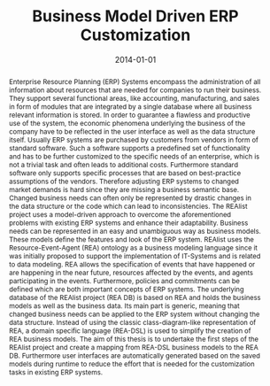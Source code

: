 ---
abstract: Enterprise Resource Planning (ERP) Systems encompass the administration
  of all information about resources that are needed for companies to run their business.
  They support several functional areas, like accounting, manufacturing, and sales
  in form of modules that are integrated by a single database where all business relevant
  information is stored. In order to guarantee a flawless and productive use of the
  system, the economic phenomena underlying the business of the company have to be
  reflected in the user interface as well as the data structure itself. Usually ERP
  systems are purchased by customers from vendors in form of standard software. Such
  a software supports a predefined set of functionality and has to be further customized
  to the specific needs of an enterprise, which is not a trivial task and often leads
  to additional costs. Furthermore standard software only supports specific processes
  that are based on best-practice assumptions of the vendors. Therefore adjusting
  ERP systems to changed market demands is hard since they are missing a business
  semantic base. Changed business needs can often only be represented by drastic changes
  in the data structure or the code which can lead to inconsistencies.  The REAlist
  project uses a model-driven approach to overcome the aforementioned problems with
  existing ERP systems and enhance their adaptability. Business needs can be represented
  in an easy and unambiguous way as business models. These models define the features
  and look of the ERP system. REAlist uses the Resource-Event-Agent (REA) ontology
  as a business modeling language since it was initially proposed to support the implementation
  of IT-Systems and is related to data modeling. REA allows the specification of events
  that have happened or are happening in the near future, resources affected by the
  events, and agents participating in the events. Furthermore, policies and commitments
  can be defined which are both important concepts of ERP systems. The underlying
  database of the REAlist project (REA DB) is based on REA and holds the business
  models as well as the business data. Its main part is generic, meaning that changed
  business needs can be applied to the ERP system without changing the data structure.
  Instead of using the classic class-diagram-like representation of REA, a domain
  specific language (REA-DSL) is used to simplify the creation of REA business models.  The
  aim of this thesis is to undertake the first steps of the REAlist project and create
  a mapping from REA-DSL business models to the REA DB. Furthermore user interfaces
  are automatically generated based on the saved models during runtime to reduce the
  effort that is needed for the customization tasks in existing ERP systems.
authors:
- Thomas Gürth
date: '2014-01-01'
featured: false
links:
- name: Publik
  url: https://publik.tuwien.ac.at/showentry.php?ID=227463&lang=2
publication_types:
- '7'
publishDate: '2014-01-01'
title: Business Model Driven ERP Customization
url_pdf: http://publik.tuwien.ac.at/files/PubDat_227463.pdf
---